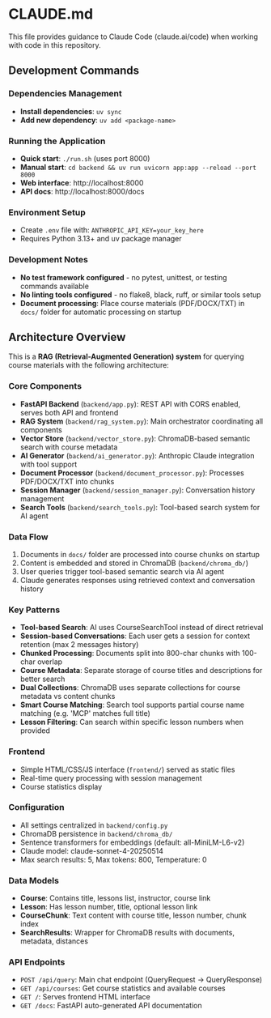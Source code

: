 # CLAUDE.md

This file provides guidance to Claude Code (claude.ai/code) when working with code in this repository.

## Development Commands

### Dependencies Management
- **Install dependencies**: `uv sync`
- **Add new dependency**: `uv add <package-name>`

### Running the Application
- **Quick start**: `./run.sh` (uses port 8000)
- **Manual start**: `cd backend && uv run uvicorn app:app --reload --port 8000`
- **Web interface**: http://localhost:8000
- **API docs**: http://localhost:8000/docs

### Environment Setup
- Create `.env` file with: `ANTHROPIC_API_KEY=your_key_here`
- Requires Python 3.13+ and uv package manager

### Development Notes
- **No test framework configured** - no pytest, unittest, or testing commands available
- **No linting tools configured** - no flake8, black, ruff, or similar tools setup
- **Document processing**: Place course materials (PDF/DOCX/TXT) in `docs/` folder for automatic processing on startup

## Architecture Overview

This is a **RAG (Retrieval-Augmented Generation) system** for querying course materials with the following architecture:

### Core Components
- **FastAPI Backend** (`backend/app.py`): REST API with CORS enabled, serves both API and frontend
- **RAG System** (`backend/rag_system.py`): Main orchestrator coordinating all components
- **Vector Store** (`backend/vector_store.py`): ChromaDB-based semantic search with course metadata
- **AI Generator** (`backend/ai_generator.py`): Anthropic Claude integration with tool support
- **Document Processor** (`backend/document_processor.py`): Processes PDF/DOCX/TXT into chunks
- **Session Manager** (`backend/session_manager.py`): Conversation history management
- **Search Tools** (`backend/search_tools.py`): Tool-based search system for AI agent

### Data Flow
1. Documents in `docs/` folder are processed into course chunks on startup
2. Content is embedded and stored in ChromaDB (`backend/chroma_db/`)
3. User queries trigger tool-based semantic search via AI agent
4. Claude generates responses using retrieved context and conversation history

### Key Patterns
- **Tool-based Search**: AI uses CourseSearchTool instead of direct retrieval
- **Session-based Conversations**: Each user gets a session for context retention (max 2 messages history)
- **Chunked Processing**: Documents split into 800-char chunks with 100-char overlap
- **Course Metadata**: Separate storage of course titles and descriptions for better search
- **Dual Collections**: ChromaDB uses separate collections for course metadata vs content chunks
- **Smart Course Matching**: Search tool supports partial course name matching (e.g. 'MCP' matches full title)
- **Lesson Filtering**: Can search within specific lesson numbers when provided

### Frontend
- Simple HTML/CSS/JS interface (`frontend/`) served as static files
- Real-time query processing with session management
- Course statistics display

### Configuration
- All settings centralized in `backend/config.py`
- ChromaDB persistence in `backend/chroma_db/`
- Sentence transformers for embeddings (default: all-MiniLM-L6-v2)
- Claude model: claude-sonnet-4-20250514
- Max search results: 5, Max tokens: 800, Temperature: 0

### Data Models
- **Course**: Contains title, lessons list, instructor, course link
- **Lesson**: Has lesson number, title, optional lesson link
- **CourseChunk**: Text content with course title, lesson number, chunk index
- **SearchResults**: Wrapper for ChromaDB results with documents, metadata, distances

### API Endpoints
- `POST /api/query`: Main chat endpoint (QueryRequest → QueryResponse)
- `GET /api/courses`: Get course statistics and available courses
- `GET /`: Serves frontend HTML interface
- `GET /docs`: FastAPI auto-generated API documentation